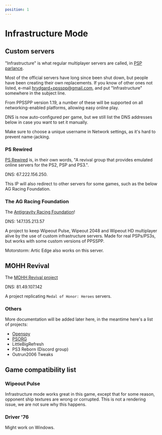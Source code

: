 ```yaml
---
position: 1
---
```


# Infrastructure Mode

## Custom servers

"Infrastructure" is what regular multiplayer servers are called, in [PSP parlance](https://manuals.playstation.net/document/en/psp/current/settings/infra.html).

Most of the official servers have long since been shut down, but people have been creating their own replacements. If you know of other ones not listed, e-mail hrydgard+ppsspp@gmail.com, and put "Infrastructure" somewhere in the subject line.

From PPSSPP version 1.19, a number of these will be supported on all networking-enabled platforms, allowing easy online play.

DNS is now auto-configured per game, but we still list the DNS addresses below in case you want to set it manually.

Make sure to choose a unique username in Network settings, as it's hard to prevent name-jacking.

### PS Rewired

[PS Rewired](https://psrewired.com/) is, in their own words, "A revival group that provides emulated online servers for the PS2, PSP and PS3.".

DNS: 67.222.156.250.

This IP will also redirect to other servers for some games, such as the below AG Racing Foundation.

### The AG Racing Foundation

The [Antigravity Racing Foundation](https://agracingfoundation.org/)!

DNS: 147.135.213.57

A project to keep Wipeout Pulse, Wipeout 2048 and Wipeout HD multiplayer alive by the use of custom infrastructure servers. Made for real PSPs/PS3s, but works with some custom versions of PPSSPP.

Motorstorm: Artic Edge also works on this server.

## MOHH Revival

The [MOHH Revival project](https://mohh-revival.pages.dev/)

DNS: 81.49.107.142

A project replicating `Medal of Honor: Heroes` servers.

### Others

More documentation will be added later here, in the meantime here's a list of projects:

* [Openspy](https://openspy.net/)
* [PSORG](https://github.com/PSOnlineReturnalGaming)
* LittleBigRefresh
* PS3 Reborn (Discord group)
* Outrun2006 Tweaks

## Game compatibility list

### Wipeout Pulse

Infrastructure mode works great in this game, except that for some reason, opponent ship textures are wrong or corrupted. This is not a rendering issue, we are not sure why this happens.

### Driver '76

Might work on Windows.